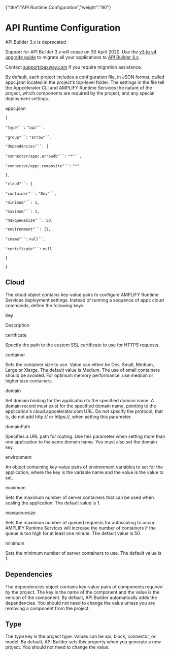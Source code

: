 {"title":"API Runtime Configuration","weight":"80"} 

# API Runtime Configuration

API Builder 3.x is deprecated

Support for API Builder 3.x will cease on 30 April 2020. Use the [v3 to v4 upgrade guide](https://docs.axway.com/bundle/API_Builder_4x_allOS_en/page/api_builder_v3_to_v4_upgrade_guide.html) to migrate all your applications to [API Builder 4.x](https://docs.axway.com/bundle/API_Builder_4x_allOS_en/page/api_builder_getting_started_guide.html).

Contact [support@axway.com](mailto:support@axway.com) if you require migration assistance.

By default, each project includes a configuration file, in JSON format, called appc.json located in the project's top-level folder. The settings in the file tell the Appcelerator CLI and AMPLIFY Runtime Services the nature of the project, which components are required by the project, and any special deployment settings.

appc.json

`{`

`"type"``:` `"api"``,`

`"group"``:` `"arrow"``,`

`"dependencies"``: {`

`"connector/appc.arrowdb"``:` `"*"``,`

`"connector/appc.composite"``:` `"*"`

`},`

`"cloud"``: {`

`"container"``:` `"Dev"``,`

`"minimum"``: 1,`

`"maximum"``: 1,`

`"maxqueuesize"``: 50,`

`"environment"``: {},`

`"cname"``:` `null``,`

`"certificate"``:` `null`

`}`

`}`

## Cloud

The cloud object contains key-value pairs to configure AMPLIFY Runtime Services deployment settings. Instead of running a sequence of appc cloud commands, define the following keys:

Key

Description

certificate

Specify the path to the custom SSL certificate to use for HTTPS requests.

container

Sets the container size to use. Value can either be Dev, Small, Medium, Large or Xlarge. The default value is Medium. The use of small containers should be avoided. For optimum memory performance, use medium or higher size containers.

domain

Set domain binding for the application to the specified domain name. A domain record must exist for the specified domain name, pointing to the application's cloud.appcelerator.com URL. Do not specify the protocol, that is, do not add http:// or https://, when setting this parameter.

domainPath

Specifies a URL path for routing. Use this parameter when setting more than one application to the same domain name. You must also set the domain key.

environment

An object containing key-value pairs of environment variables to set for the application, where the key is the variable name and the value is the value to set.

maximum

Sets the maximum number of server containers that can be used when scaling the application. The default value is 1.

maxqueuesize

Sets the maximum number of queued requests for autoscaling to occur. AMPLIFY Runtime Services will increase the number of containers if the queue is too high for at least one minute. The default value is 50.

minimum

Sets the minimum number of server containers to use. The default value is 1.

## Dependencies

The dependencies object contains key-value pairs of components required by the project. The key is the name of the component and the value is the version of the component. By default, API Builder automatically adds the dependencies. You should not need to change the value unless you are removing a component from the project.

## Type

The type key is the project type. Values can be api, block, connector, or model. By default, API Builder sets this property when you generate a new project. You should not need to change the value.